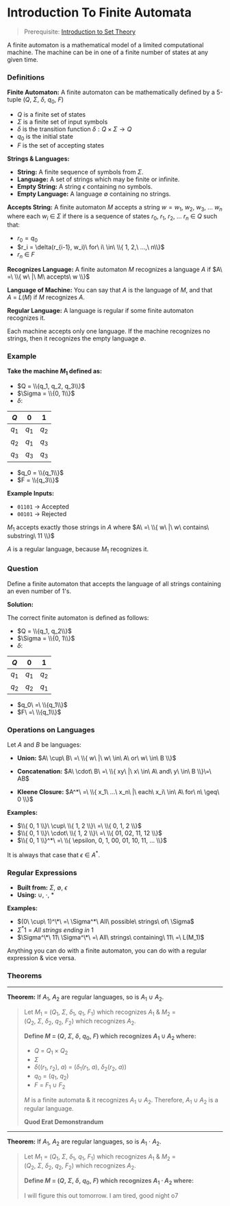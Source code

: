 # Introduction To Finite Automata

> Prerequisite: [Introduction to Set Theory](../set-theory/introduction.md)

A finite automaton is a mathematical model of a limited computational machine. The machine can be in one of a finite number of states at any given time.

### Definitions

**Finite Automaton:** A finite automaton can be mathematically defined by a 5-tuple $(Q,\ \Sigma,\ \delta,\ q_0,\ F)$

- $Q$ is a finite set of states
- $\Sigma$ is a finite set of input symbols
- $\delta$ is the transition function $\delta: Q \times \Sigma \rightarrow Q$
- $q_0$ is the initial state
- $F$ is the set of accepting states

**Strings & Languages:**
- **String:** A finite sequence of symbols from $\Sigma$.
- **Language:** A set of strings which may be finite or infinite.
- **Empty String:** A string $\epsilon$ containing no symbols.
- **Empty Language:** A language $\emptyset$ containing no strings.

**Accepts String:** A finite automaton $M$ accepts a string $w = w_1,\ w_2,\ w_3,\ ...\ w_n$ where each $w_i\ \in\ \Sigma$ if there is a sequence of states $r_0,\ r_1,\ r_2,\ ...\ r_n\ \in\ Q$ such that:

- $r_0 = q_0$
- $r_i = \delta(r_{i-1}, w_i)\ for\ i\ \in\ \\{ 1, 2,\ ...,\ n\\}$
- $r_n\ \in\ F$

**Recognizes Language:** A finite automaton $M$ recognizes a language $A$ if $A\ =\ \\{ w\ |\ M\ accepts\ w \\}$

**Language of Machine:** You can say that $A$ is the language of $M$, and that $A\ =\ L(M)$ if $M$ recognizes $A$.

**Regular Language:** A language is regular if some finite automaton recognizes it.

Each machine accepts only one language. If the machine recognizes no strings, then it recognizes the empty language $\emptyset$.

### Example

**Take the machine $M_1$ defined as:**

- $Q = \\{q_1, q_2, q_3\\}$
- $\Sigma = \\{0, 1\\}$
- $\delta$:

| $Q$ | $0$ | $1$ |
| --- | --- | --- |
| $q_1$ | $q_1$ | $q_2$ |
| $q_2$ | $q_1$ | $q_3$ |
| $q_3$ | $q_3$ | $q_3$ |

- $q_0 = \\{q_1\\}$
- $F = \\{q_3\\}$

**Example Inputs:**

- `01101` $\rightarrow$ Accepted
- `00101` $\rightarrow$ Rejected

$M_1$ accepts exactly those strings in $A$ where
    $A\ =\ \\{ w\ |\ w\ contains\ substring\ 11 \\}$

$A$ is a regular language, because $M_1$ recognizes it.


### Question

Define a finite automaton that accepts the language of all strings containing an even number of 1's.

**Solution:**

The correct finite automaton is defined as follows:

- $Q = \\{q_1, q_2\\}$
- $\Sigma = \\{0, 1\\}$
- $\delta$:

| $Q$ | $0$ | $1$ |
| --- | --- | --- |
| $q_1$ | $q_1$ | $q_2$ |
| $q_2$ | $q_2$ | $q_1$ |

- $q_0\ =\ \\{q_1\\}$
- $F\ =\ \\{q_1\\}$

### Operations on Languages

Let $A$ and $B$ be languages:

- **Union:** $A\ \cup\ B\ =\ \\{ w\ |\ w\ \in\ A\ or\ w\ \in\ B \\}$

- **Concatenation:** $A\ \cdot\ B\ =\ \\{ xy\ |\ x\ \in\ A\ and\ y\ \in\ B \\}\=\ AB$

- **Kleene Closure:** $A^*\ =\ \\{ x_1\ ...\ x_n\ |\ each\ x_i\ \in\ A\ for\ n\ \geq\ 0 \\}$

**Examples:**

- $\\{ 0, 1 \\}\ \cup\ \\{ 1, 2 \\}\ =\ \\{ 0, 1, 2 \\}$
- $\\{ 0, 1 \\}\ \cdot\ \\{ 1, 2 \\}\ =\ \\{ 01, 02, 11, 12 \\}$
- $\\{ 0, 1 \\}^*\ =\ \\{ \epsilon, 0, 1, 00, 01, 10, 11, ... \\}$

It is always that case that $\epsilon\ \in\ A^*$.

### Regular Expressions

- **Built from:** $\Sigma,\ \emptyset,\ \epsilon$
- **Using:** $\cup,\ \cdot,\ *$

**Examples:**

- $(0\ \cup\ 1)^\*\ =\ \Sigma^*\ All\ possible\ strings\ of\ \Sigma$
- $\Sigma^*1\ =\ All\ strings\ ending\ in\ 1$
- $\Sigma^\*\ 11\ \Sigma^\*\ =\ All\ strings\ containing\ 11\ =\ L(M_1)$

Anything you can do with a finite automaton, you can do with a regular expression & vice versa.

### Theorems

---

**Theorem:** If $A_1,\ A_2$ are regular languages, so is $A_1\ \cup\ A_2$.

> Let $M_1$ = $(Q_1,\ \Sigma,\ \delta_1,\ q_1,\ F_1)$ which recognizes $A_1$
> & $M_2$ = $(Q_2,\ \Sigma,\ \delta_2,\ q_2,\ F_2)$ which recognizes $A_2$.
> 
> **Define $M$ = $(Q,\ \Sigma,\ \delta,\ q_0,\ F)$ which recognizes $A_1\ \cup\ A_2$ where:**
> 
> - $Q\ =\ Q_1\ \times\ Q_2$
> - $\Sigma$
> - $\delta((r_1,\ r_2),\ a)\ =\ (\delta_1(r_1,\ a),\ \delta_2(r_2,\ a))$
> - $q_0\ =\ (q_1,\ q_2)$
> - $F\ =\ F_1\ \cup\ F_2$
> 
> 
> $M$ is a finite automata & it recognizes $A_1\ \cup\ A_2$. Therefore, $A_1\ \cup\ A_2$ is a regular language.
> 
> **Quod Erat Demonstrandum**

---

**Theorem:** If $A_1,\ A_2$ are regular languages, so is $A_1\ \cdot\ A_2$.

> Let $M_1$ = $(Q_1,\ \Sigma,\ \delta_1,\ q_1,\ F_1)$ which recognizes $A_1$ & $M_2$ = $(Q_2,\ \Sigma,\ \delta_2,\ q_2,\ F_2)$ which recognizes $A_2$.
> 
> 
> **Define $M$ = $(Q,\ \Sigma,\ \delta,\ q_0,\ F)$ which recognizes $A_1\ \cdot\ A_2$ where:**
> 
> I will figure this out tomorrow. I am tired, good night o7
